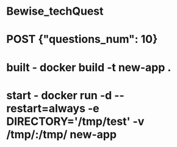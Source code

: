 # Bewise_techQuest
# POST {"questions_num": 10}
# built - docker build -t new-app .
# start - docker run -d --restart=always -e DIRECTORY='/tmp/test' -v /tmp/:/tmp/ new-app

